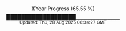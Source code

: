 <p align="center">
⏳Year Progress (65.55 %) <br>
███████████████████▁▁▁▁▁▁▁▁▁▁▁ <br>
<sub>Updated: Thu, 28 Aug 2025 06:34:27 GMT</sub>
</p>

